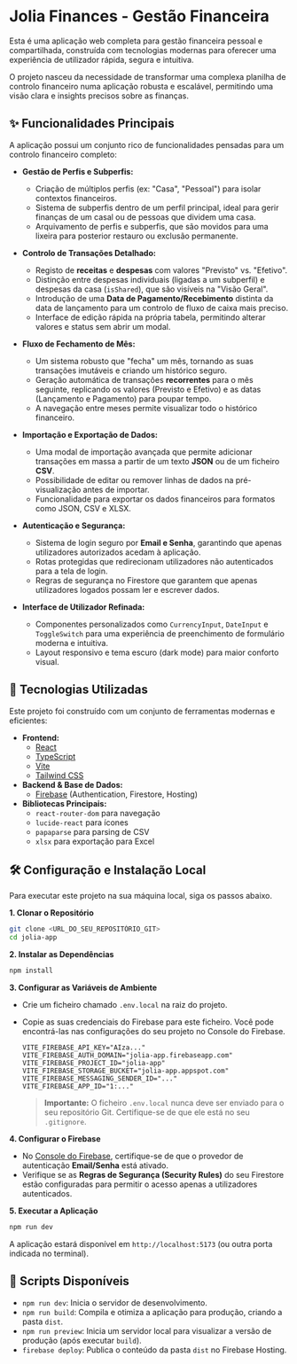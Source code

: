 # Jolia Finances - Gestão Financeira

Esta é uma aplicação web completa para gestão financeira pessoal e compartilhada, construída com tecnologias modernas para oferecer uma experiência de utilizador rápida, segura e intuitiva.

O projeto nasceu da necessidade de transformar uma complexa planilha de controlo financeiro numa aplicação robusta e escalável, permitindo uma visão clara e insights precisos sobre as finanças.

## ✨ Funcionalidades Principais

A aplicação possui um conjunto rico de funcionalidades pensadas para um controlo financeiro completo:

* **Gestão de Perfis e Subperfis:**
    * Criação de múltiplos perfis (ex: "Casa", "Pessoal") para isolar contextos financeiros.
    * Sistema de subperfis dentro de um perfil principal, ideal para gerir finanças de um casal ou de pessoas que dividem uma casa.
    * Arquivamento de perfis e subperfis, que são movidos para uma lixeira para posterior restauro ou exclusão permanente.

* **Controlo de Transações Detalhado:**
    * Registo de **receitas** e **despesas** com valores "Previsto" vs. "Efetivo".
    * Distinção entre despesas individuais (ligadas a um subperfil) e despesas da casa (`isShared`), que são visíveis na "Visão Geral".
    * Introdução de uma **Data de Pagamento/Recebimento** distinta da data de lançamento para um controlo de fluxo de caixa mais preciso.
    * Interface de edição rápida na própria tabela, permitindo alterar valores e status sem abrir um modal.

* **Fluxo de Fechamento de Mês:**
    * Um sistema robusto que "fecha" um mês, tornando as suas transações imutáveis e criando um histórico seguro.
    * Geração automática de transações **recorrentes** para o mês seguinte, replicando os valores (Previsto e Efetivo) e as datas (Lançamento e Pagamento) para poupar tempo.
    * A navegação entre meses permite visualizar todo o histórico financeiro.

* **Importação e Exportação de Dados:**
    * Uma modal de importação avançada que permite adicionar transações em massa a partir de um texto **JSON** ou de um ficheiro **CSV**.
    * Possibilidade de editar ou remover linhas de dados na pré-visualização antes de importar.
    * Funcionalidade para exportar os dados financeiros para formatos como JSON, CSV e XLSX.

* **Autenticação e Segurança:**
    * Sistema de login seguro por **Email e Senha**, garantindo que apenas utilizadores autorizados acedam à aplicação.
    * Rotas protegidas que redirecionam utilizadores não autenticados para a tela de login.
    * Regras de segurança no Firestore que garantem que apenas utilizadores logados possam ler e escrever dados.

* **Interface de Utilizador Refinada:**
    * Componentes personalizados como `CurrencyInput`, `DateInput` e `ToggleSwitch` para uma experiência de preenchimento de formulário moderna e intuitiva.
    * Layout responsivo e tema escuro (dark mode) para maior conforto visual.

## 🚀 Tecnologias Utilizadas

Este projeto foi construído com um conjunto de ferramentas modernas e eficientes:

* **Frontend:**
    * [React](https://reactjs.org/)
    * [TypeScript](https://www.typescriptlang.org/)
    * [Vite](https://vitejs.dev/)
    * [Tailwind CSS](https://tailwindcss.com/)
* **Backend & Base de Dados:**
    * [Firebase](https://firebase.google.com/) (Authentication, Firestore, Hosting)
* **Bibliotecas Principais:**
    * `react-router-dom` para navegação
    * `lucide-react` para ícones
    * `papaparse` para parsing de CSV
    * `xlsx` para exportação para Excel

## 🛠️ Configuração e Instalação Local

Para executar este projeto na sua máquina local, siga os passos abaixo.

**1. Clonar o Repositório**
```bash
git clone <URL_DO_SEU_REPOSITÓRIO_GIT>
cd jolia-app
```

**2. Instalar as Dependências**
```bash
npm install
```

**3. Configurar as Variáveis de Ambiente**

* Crie um ficheiro chamado `.env.local` na raiz do projeto.
* Copie as suas credenciais do Firebase para este ficheiro. Você pode encontrá-las nas configurações do seu projeto no Console do Firebase.

    ```dotenv
    VITE_FIREBASE_API_KEY="AIza..."
    VITE_FIREBASE_AUTH_DOMAIN="jolia-app.firebaseapp.com"
    VITE_FIREBASE_PROJECT_ID="jolia-app"
    VITE_FIREBASE_STORAGE_BUCKET="jolia-app.appspot.com"
    VITE_FIREBASE_MESSAGING_SENDER_ID="..."
    VITE_FIREBASE_APP_ID="1:..."
    ```
    > **Importante:** O ficheiro `.env.local` nunca deve ser enviado para o seu repositório Git. Certifique-se de que ele está no seu `.gitignore`.

**4. Configurar o Firebase**

* No [Console do Firebase](https://console.firebase.google.com/), certifique-se de que o provedor de autenticação **Email/Senha** está ativado.
* Verifique se as **Regras de Segurança (Security Rules)** do seu Firestore estão configuradas para permitir o acesso apenas a utilizadores autenticados.

**5. Executar a Aplicação**
```bash
npm run dev
```
A aplicação estará disponível em `http://localhost:5173` (ou outra porta indicada no terminal).

## 📜 Scripts Disponíveis

* `npm run dev`: Inicia o servidor de desenvolvimento.
* `npm run build`: Compila e otimiza a aplicação para produção, criando a pasta `dist`.
* `npm run preview`: Inicia um servidor local para visualizar a versão de produção (após executar `build`).
* `firebase deploy`: Publica o conteúdo da pasta `dist` no Firebase Hosting.
